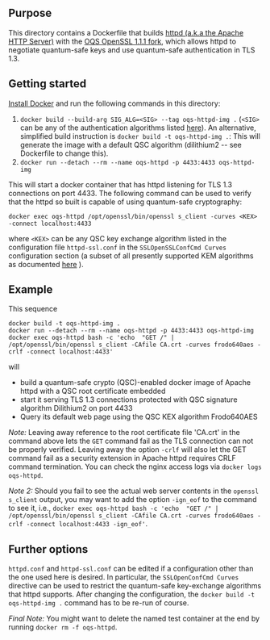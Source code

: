## Purpose 

This directory contains a Dockerfile that builds [httpd (a.k.a the Apache HTTP Server)](https://httpd.apache.org) with the [OQS OpenSSL 1.1.1 fork](https://github.com/open-quantum-safe/openssl), which allows httpd to negotiate quantum-safe keys and use quantum-safe authentication in TLS 1.3.

## Getting started

[Install Docker](https://docs.docker.com/install) and run the following commands in this directory:

1. `docker build --build-arg SIG_ALG=<SIG> --tag oqs-httpd-img .` (`<SIG>` can be any of the authentication algorithms listed [here](https://github.com/open-quantum-safe/openssl#authentication)). An alternative, simplified build instruction is `docker build -t oqs-httpd-img .`: This will generate the image with a default QSC algorithm (dilithium2 -- see Dockerfile to change this).
2. `docker run --detach --rm --name oqs-httpd -p 4433:4433 oqs-httpd-img`

This will start a docker container that has httpd listening for TLS 1.3 connections on port 4433. The following command can be used to verify that the httpd so built is capable of using quantum-safe cryptography:

`docker exec oqs-httpd /opt/openssl/bin/openssl s_client -curves <KEX> -connect localhost:4433`

where `<KEX>` can be any QSC key exchange algorithm listed in the configuration file `httpd-ssl.conf` in the `SSLOpenSSLConfCmd Curves` configuration section (a subset of all presently supported KEM algorithms as documented [here](https://github.com/open-quantum-safe/openssl#key-exchange) ).

## Example

This sequence

```
docker build -t oqs-httpd-img .
docker run --detach --rm --name oqs-httpd -p 4433:4433 oqs-httpd-img
docker exec oqs-httpd bash -c 'echo  "GET /" | /opt/openssl/bin/openssl s_client -CAfile CA.crt -curves frodo640aes -crlf -connect localhost:4433'
```

will

- build a quantum-safe crypto (QSC)-enabled docker image of Apache httpd with a QSC root certificate embedded
- start it serving TLS 1.3 connections protected with QSC signature algorithm Dilithium2 on port 4433
- Query its default web page using the QSC KEX algorithm Frodo640AES

*Note:* Leaving away reference to the root certificate file 'CA.crt' in the command above lets the `GET` command fail as the TLS connection can not be properly verified. Leaving away the option `-crlf` will also let the GET command fail as a security extension in Apache httpd requires CRLF command termination. You can check the nginx access logs via `docker logs oqs-httpd`.

*Note 2:* Should you fail to see the actual web server contents in the `openssl s_client` output, you may want to add the option `-ign_eof` to the command to see it, i.e., `docker exec oqs-httpd bash -c 'echo  "GET /" | /opt/openssl/bin/openssl s_client -CAfile CA.crt -curves frodo640aes -crlf -connect localhost:4433 -ign_eof'`.

## Further options

`httpd.conf` and `httpd-ssl.conf` can be edited if a configuration other than the one used here is desired. In particular, the `SSLOpenConfCmd Curves` directive can be used to restrict the quantum-safe key-exchange algorithms that httpd supports. After changing the configuration, the `docker build -t oqs-httpd-img .` command has to be re-run of course.


*Final Note:* You might want to delete the named test container at the end by running `docker rm -f oqs-httpd`.

